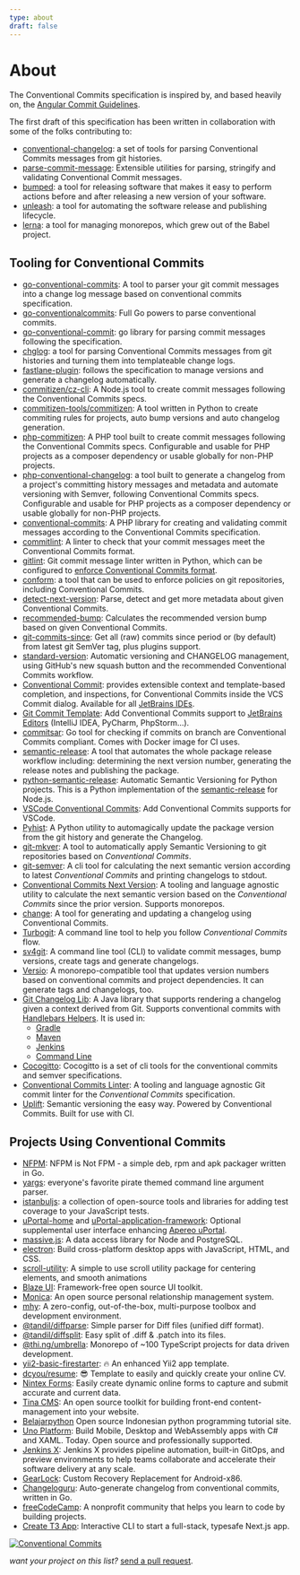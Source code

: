 ```yaml
---
type: about
draft: false
---
```


# About

The Conventional Commits specification is inspired by, and based heavily on, the [Angular Commit Guidelines](https://github.com/angular/angular/blob/22b96b9/CONTRIBUTING.md#-commit-message-guidelines).

The first draft of this specification has been written in collaboration with some of the folks contributing to:

- [conventional-changelog](https://github.com/conventional-changelog/conventional-changelog): a set of tools for parsing Conventional Commits messages from git histories.
- [parse-commit-message](https://npmjs.com/package/parse-commit-message): Extensible utilities for parsing, stringify and validating Conventional Commit messages.
- [bumped](https://bumped.github.io): a tool for releasing software that makes it easy to perform actions before and after releasing a new version of your software.
- [unleash](https://github.com/netflix/unleash): a tool for automating the software release and publishing lifecycle.
- [lerna](https://github.com/lerna/lerna): a tool for managing monorepos, which grew out of the Babel project.

## Tooling for Conventional Commits

- [go-conventional-commits](https://github.com/joselitofilho/go-conventional-commits): A tool to parser your git commit messages into a change log message based on conventional commits specification.
- [go-conventionalcommits](https://github.com/leodido/go-conventionalcommits): Full Go powers to parse conventional commits.
- [go-conventional-commit](https://gitlab.com/digitalxero/go-conventional-commit): go library for parsing commit messages following the specification.
- [chglog](https://github.com/goreleaser/chglog): a tool for parsing Conventional Commits messages from git histories and turning them into templateable change logs.
- [fastlane-plugin](https://github.com/xotahal/fastlane-plugin-semantic_release): follows the specification to manage versions and generate a changelog automatically.
- [commitizen/cz-cli](https://github.com/commitizen/cz-cli): A Node.js tool to create commit messages following the Conventional Commits specs.
- [commitizen-tools/commitizen](https://github.com/commitizen-tools/commitizen): A tool written in Python to create commiting rules for projects, auto bump versions and auto changelog generation.
- [php-commitizen](https://github.com/damianopetrungaro/php-commitizen): A PHP tool built to create commit messages following the Conventional Commits specs.
  Configurable and usable for PHP projects as a composer dependency or usable globally for non-PHP projects.
- [php-conventional-changelog](https://github.com/marcocesarato/php-conventional-changelog): a tool built to generate a changelog from a project's committing history messages and metadata and automate versioning with Semver, following Conventional Commits specs. Configurable and usable for PHP projects as a composer dependency or usable globally for non-PHP projects.
- [conventional-commits](https://github.com/ramsey/conventional-commits): A PHP library for creating and validating commit messages according to the Conventional Commits specification.
- [commitlint](https://github.com/conventional-changelog/commitlint): A linter to check that your commit messages meet the Conventional Commits format.
- [gitlint](https://github.com/jorisroovers/gitlint): Git commit message linter written in Python, which can be configured to [enforce Conventional Commits format](https://jorisroovers.com/gitlint/contrib_rules/#ct1-contrib-title-conventional-commits).
- [conform](https://github.com/autonomy/conform): a tool that can be used to enforce policies on git repositories, including Conventional Commits.
- [detect-next-version](https://npmjs.com/package/detect-next-version): Parse, detect and get more metadata about given Conventional Commits.
- [recommended-bump](https://www.npmjs.com/package/recommended-bump): Calculates the recommended version bump based on given Conventional Commits.
- [git-commits-since](https://www.npmjs.com/package/git-commits-since): Get all (raw) commits since period or (by default) from latest git SemVer tag, plus plugins support.
- [standard-version](https://github.com/conventional-changelog/standard-version): Automatic versioning and CHANGELOG management, using GitHub's new squash button and the recommended Conventional Commits workflow.
- [Conventional Commit](https://github.com/lppedd/idea-conventional-commit): provides extensible context and template-based completion, and inspections, for Conventional Commits inside the VCS Commit dialog. Available for all [JetBrains IDEs](https://www.jetbrains.com/).
- [Git Commit Template](https://plugins.jetbrains.com/plugin/9861-git-commit-template): Add Conventional Commits support to [JetBrains Editors](https://www.jetbrains.com/) (IntelliJ IDEA, PyCharm, PhpStorm...).
- [commitsar](https://github.com/commitsar-app/commitsar): Go tool for checking if commits on branch are Conventional Commits compliant. Comes with Docker image for CI uses.
- [semantic-release](https://github.com/semantic-release/semantic-release): A tool that automates the whole package release workflow including: determining the next version number, generating the release notes and publishing the package.
- [python-semantic-release](https://github.com/relekang/python-semantic-release): Automatic Semantic Versioning for Python projects. This is a Python implementation of the [semantic-release](https://github.com/semantic-release/semantic-release) for Node.js.
- [VSCode Conventional Commits](https://marketplace.visualstudio.com/items?itemName=vivaxy.vscode-conventional-commits): Add Conventional Commits supports for VSCode.
- [Pyhist](https://github.com/jgoodman8/pyhist): A Python utility to automagically update the package version from the git history and generate the Changelog.
- [git-mkver](https://github.com/idc101/git-mkver): A tool to automatically apply Semantic Versioning to git repositories based on _Conventional Commits_.
- [git-semver](https://github.com/PSanetra/git-semver): A cli tool for calculating the next semantic version according to latest _Conventional Commits_ and printing changelogs to stdout.
- [Conventional Commits Next Version](https://gitlab.com/DeveloperC/conventional_commits_next_version): A tooling and language agnostic utility to calculate the next semantic version based on the _Conventional Commits_ since the prior version. Supports monorepos.
- [change](https://github.com/adamtabrams/change): A tool for generating and updating a changelog using Conventional Commits.
- [Turbogit](https://b4nst.github.io/turbogit): A command line tool to help you follow _Conventional Commits_ flow.
- [sv4git](https://github.com/bvieira/sv4git): A command line tool (CLI) to validate commit messages, bump versions, create tags and generate changelogs.
- [Versio](https://github.com/chaaz/versio): A monorepo-compatible tool that updates version numbers based on conventional commits and project dependencies. It can generate tags and changelogs, too.
- [Git Changelog Lib](https://github.com/tomasbjerre/git-changelog-lib): A Java library that supports rendering a changelog given a context derived from Git. Supports conventional commits with [Handlebars Helpers](https://github.com/tomasbjerre/git-changelog-lib#helpers). It is used in:
  - [Gradle](https://github.com/tomasbjerre/git-changelog-gradle-plugin)
  - [Maven](https://github.com/tomasbjerre/git-changelog-maven-plugin)
  - [Jenkins](https://github.com/jenkinsci/git-changelog-plugin)
  - [Command Line](https://github.com/tomasbjerre/git-changelog-command-line)
- [Cocogitto](https://github.com/oknozor/cocogitto): Cocogitto is a set of cli tools for the conventional commits and semver specifications.
- [Conventional Commits Linter](https://gitlab.com/DeveloperC/conventional_commits_linter): A tooling and language agnostic Git commit linter for the _Conventional Commits_ specification.
- [Uplift](https://github.com/gembaadvantage/uplift): Semantic versioning the easy way. Powered by Conventional Commits. Built for use with CI.

## Projects Using Conventional Commits

- [NFPM](https://github.com/goreleaser/nfpm): NFPM is Not FPM - a simple deb, rpm and apk packager written in Go.
- [yargs](https://github.com/yargs/yargs): everyone's favorite pirate themed command line argument parser.
- [istanbuljs](https://github.com/istanbuljs/istanbuljs): a collection of open-source tools and libraries for adding test coverage to your JavaScript tests.
- [uPortal-home](https://github.com/UW-Madison-DoIT/angularjs-portal) and [uPortal-application-framework](https://github.com/UW-Madison-DoIT/uw-frame): Optional supplemental user interface enhancing [Apereo uPortal](https://www.apereo.org/projects/uportal).
- [massive.js](https://github.com/dmfay/massive-js): A data access library for Node and PostgreSQL.
- [electron](https://github.com/electron/electron): Build cross-platform desktop apps with JavaScript, HTML, and CSS.
- [scroll-utility](https://github.com/LeDDGroup/scroll-utility): A simple to use scroll utility package for centering elements, and smooth animations
- [Blaze UI](https://github.com/BlazeUI/blaze): Framework-free open source UI toolkit.
- [Monica](https://github.com/monicahq/monica): An open source personal relationship management system.
- [mhy](https://mhy.js.org): A zero-config, out-of-the-box, multi-purpose toolbox and development environment.
- [@tandil/diffparse](https://github.com/danielduarte/diffparse#readme): Simple parser for Diff files (unified diff format).
- [@tandil/diffsplit](https://github.com/danielduarte/diffsplit#readme): Easy split of .diff & .patch into its files.
- [@thi.ng/umbrella](https://github.com/thi-ng/umbrella): Monorepo of ~100 TypeScript projects for data driven development.
- [yii2-basic-firestarter](https://github.com/HunWalk/yii2-basic-firestarter): 🔥 An enhanced Yii2 app template.
- [dcyou/resume](https://github.com/dcyou/resume): 😎 Template to easily and quickly create your online CV.
- [Nintex Forms](https://www.nintex.com/workflow-automation/modern-forms/): Easily create dynamic online forms to capture and submit accurate and current data.
- [Tina CMS](https://tinacms.org): An open source toolkit for building front-end content-management into your website.
- [Belajarpython](https://github.com/belajarpythoncom/belajarpython.com) Open source Indonesian python programming tutorial site.
- [Uno Platform](https://platform.uno): Build Mobile, Desktop and WebAssembly apps with C# and XAML. Today. Open source and professionally supported.
- [Jenkins X](https://jenkins-x.io/): Jenkins X provides pipeline automation, built-in GitOps, and preview environments to help teams collaborate and accelerate their software delivery at any scale.
- [GearLock](https://github.com/axonasif/gearlock): Custom Recovery Replacement for Android-x86.
- [Changeloguru](https://github.com/haunt98/changeloguru): Auto-generate changelog from conventional commits, written in Go.
- [freeCodeCamp](https://www.freecodecamp.org): A nonprofit community that helps you learn to code by building projects.
- [Create T3 App](https://github.com/t3-oss/create-t3-app): Interactive CLI to start a full-stack, typesafe Next.js app.

[![Conventional Commits](https://img.shields.io/badge/Conventional%20Commits-1.0.0-yellow.svg)](https://conventionalcommits.org)

_want your project on this list?_ [send a pull request](https://github.com/conventional-changelog/conventionalcommits.org/pulls).
